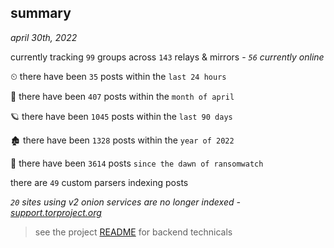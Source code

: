 
## summary
_april 30th, 2022_

currently tracking `99` groups across `143` relays & mirrors - _`56` currently online_

⏲ there have been `35` posts within the `last 24 hours`

🦈 there have been `407` posts within the `month of april`

🪐 there have been `1045` posts within the `last 90 days`

🏚 there have been `1328` posts within the `year of 2022`

🦕 there have been `3614` posts `since the dawn of ransomwatch`

there are `49` custom parsers indexing posts

_`20` sites using v2 onion services are no longer indexed - [support.torproject.org](https://support.torproject.org/onionservices/v2-deprecation/)_

> see the project [README](https://github.com/thetanz/ransomwatch#ransomwatch--) for backend technicals
